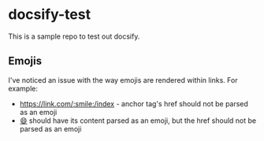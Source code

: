 # docsify-test

This is a sample repo to test out docsify.

## Emojis

I've noticed an issue with the way emojis are rendered within links. For example:

- https://link.com/:smile:/index - anchor tag's href should not be parsed as an emoji
- [:smile:](https://link.com/:smile:/index) should have its content parsed as an emoji, but the href should not be parsed as an emoji
